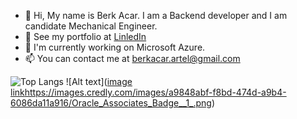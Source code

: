 - 👋 Hi, My name is Berk Acar. I am a Backend developer and I am candidate Mechanical Engineer.
- 👀 See my portfolio at <a href ="https://www.linkedin.com/in/berkacar/">LinledIn</a>
- 🌱 I'm currently working on Microsoft Azure.
- 📫 You can contact me at <a href="mailto:someone@example.com">berkacar.artel@gmail.com</a>

![Top Langs](https://github-readme-stats.vercel.app/api/top-langs/?username=berkacardev&count_private=true)
![Alt text]([image link](https://images.credly.com/images/a9848abf-f8bd-474d-a9b4-6086da11a916/Oracle_Associates_Badge__1_.png)https://images.credly.com/images/a9848abf-f8bd-474d-a9b4-6086da11a916/Oracle_Associates_Badge__1_.png)
